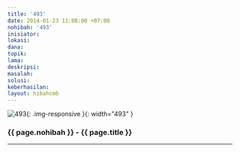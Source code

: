 ```yaml
---
title: '493'
date: 2014-01-23 11:08:00 +07:00
nohibah: '493'
inisiator: 
lokasi: 
dana: 
topik: 
lama: 
deskripsi: 
masalah: 
solusi: 
keberhasilan: 
layout: hibahcmb
---
```


![493](/static/img/hibahcmb/493.png){: .img-responsive }{: width="493" }

### {{ page.nohibah }} - {{ page.title }}

---
